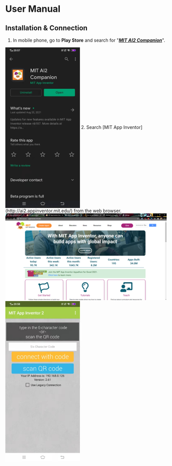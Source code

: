 # User Manual
## Installation & Connection
1. In mobile phone, go to <b>Play Store</b> and search for "<u><i><b>MIT AI2 Companion</b></i></u>".
<img align="center" src="/images/mit1.jpg" height="500" />
2. Search [MIT App Inventor](http://ai2.appinventor.mit.edu/) from the web browser.
<img src="/images/mit3.png" />

<img align="center" src="/images/mit2.jpg" height="500" />
